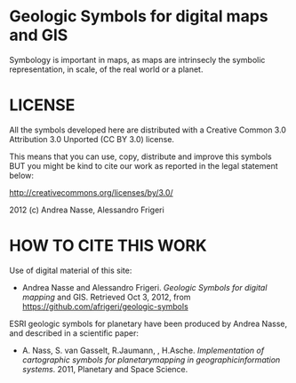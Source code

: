 Geologic Symbols for digital maps and GIS
=========================================

Symbology is important in maps, as maps are intrinsecly the symbolic representation, in scale, of the real world or a planet. 


LICENSE
=======

All the symbols developed here are distributed with a Creative Common 3.0 Attribution 3.0 Unported (CC BY 3.0) license.

This means that you can use, copy, distribute and improve this symbols BUT you might be kind to cite our work as reported in the legal statement below:

http://creativecommons.org/licenses/by/3.0/

2012 (c) Andrea Nasse, Alessandro Frigeri


HOW TO CITE THIS WORK
=====================

Use of digital material of this site:

* Andrea Nasse and Alessandro Frigeri. _Geologic Symbols for digital mapping_ and GIS. Retrieved Oct 3, 2012, from https://github.com/afrigeri/geologic-symbols

ESRI geologic symbols for planetary have been produced by Andrea Nasse, and described in a scientific paper:
 
* A. Nass, S. van Gasselt, R.Jaumann, , H.Asche. _Implementation of cartographic symbols for planetarymapping in geographicinformation systems_. 2011, Planetary and Space Science.


